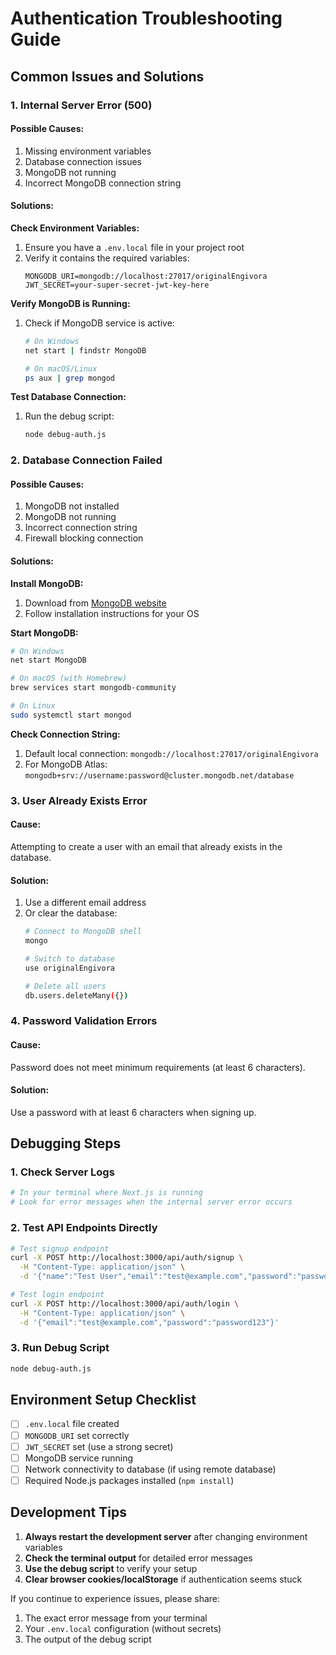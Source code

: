 # Authentication Troubleshooting Guide

## Common Issues and Solutions

### 1. Internal Server Error (500)

#### Possible Causes:
1. Missing environment variables
2. Database connection issues
3. MongoDB not running
4. Incorrect MongoDB connection string

#### Solutions:

**Check Environment Variables:**
1. Ensure you have a `.env.local` file in your project root
2. Verify it contains the required variables:
   ```env
   MONGODB_URI=mongodb://localhost:27017/originalEngivora
   JWT_SECRET=your-super-secret-jwt-key-here
   ```

**Verify MongoDB is Running:**
1. Check if MongoDB service is active:
   ```bash
   # On Windows
   net start | findstr MongoDB
   
   # On macOS/Linux
   ps aux | grep mongod
   ```

**Test Database Connection:**
1. Run the debug script:
   ```bash
   node debug-auth.js
   ```

### 2. Database Connection Failed

#### Possible Causes:
1. MongoDB not installed
2. MongoDB not running
3. Incorrect connection string
4. Firewall blocking connection

#### Solutions:

**Install MongoDB:**
1. Download from [MongoDB website](https://www.mongodb.com/try/download/community)
2. Follow installation instructions for your OS

**Start MongoDB:**
```bash
# On Windows
net start MongoDB

# On macOS (with Homebrew)
brew services start mongodb-community

# On Linux
sudo systemctl start mongod
```

**Check Connection String:**
1. Default local connection: `mongodb://localhost:27017/originalEngivora`
2. For MongoDB Atlas: `mongodb+srv://username:password@cluster.mongodb.net/database`

### 3. User Already Exists Error

#### Cause:
Attempting to create a user with an email that already exists in the database.

#### Solution:
1. Use a different email address
2. Or clear the database:
   ```bash
   # Connect to MongoDB shell
   mongo
   
   # Switch to database
   use originalEngivora
   
   # Delete all users
   db.users.deleteMany({})
   ```

### 4. Password Validation Errors

#### Cause:
Password does not meet minimum requirements (at least 6 characters).

#### Solution:
Use a password with at least 6 characters when signing up.

## Debugging Steps

### 1. Check Server Logs
```bash
# In your terminal where Next.js is running
# Look for error messages when the internal server error occurs
```

### 2. Test API Endpoints Directly
```bash
# Test signup endpoint
curl -X POST http://localhost:3000/api/auth/signup \
  -H "Content-Type: application/json" \
  -d '{"name":"Test User","email":"test@example.com","password":"password123"}'

# Test login endpoint
curl -X POST http://localhost:3000/api/auth/login \
  -H "Content-Type: application/json" \
  -d '{"email":"test@example.com","password":"password123"}'
```

### 3. Run Debug Script
```bash
node debug-auth.js
```

## Environment Setup Checklist

- [ ] `.env.local` file created
- [ ] `MONGODB_URI` set correctly
- [ ] `JWT_SECRET` set (use a strong secret)
- [ ] MongoDB service running
- [ ] Network connectivity to database (if using remote database)
- [ ] Required Node.js packages installed (`npm install`)

## Development Tips

1. **Always restart the development server** after changing environment variables
2. **Check the terminal output** for detailed error messages
3. **Use the debug script** to verify your setup
4. **Clear browser cookies/localStorage** if authentication seems stuck

If you continue to experience issues, please share:
1. The exact error message from your terminal
2. Your `.env.local` configuration (without secrets)
3. The output of the debug script